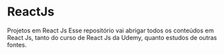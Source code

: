 # ReactJs
Projetos em React Js
Esse repositório vai abrigar todos os conteúdos em React Js, tanto do curso de React Js da Udemy, quanto estudos de outras fontes.
